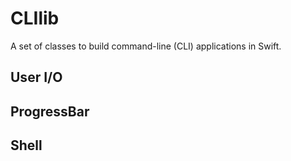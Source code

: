 # CLIlib

A set of classes to build command-line (CLI) applications in Swift.

## User I/O


## ProgressBar 


## Shell

